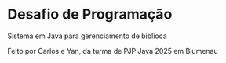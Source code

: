 # Desafio de Programação

Sistema em Java para gerenciamento de biblioca

Feito por Carlos e Yan, da turma de PJP Java 2025 em Blumenau

